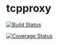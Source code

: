 # tcpproxy

[![Build Status](https://travis-ci.org/cenkalti/tcpproxy.svg?branch=master)](https://travis-ci.org/cenkalti/tcpproxy)

[![Coverage Status](https://coveralls.io/repos/github/cenkalti/tcpproxy/badge.svg?branch=master)](https://coveralls.io/github/cenkalti/tcpproxy)
